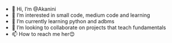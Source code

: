 - 👋 Hi, I’m @Akanini
- 👀 I’m interested in small code, medium code and learning 
- 🌱 I’m currently learning python and adbms
- 💞️ I’m looking to collaborate on projects that teach fundamentals
- 📫 How to reach me her😊

<!---
Akanini/Akanini is a ✨ special ✨ repository because its `README.md` (this file) appears on your GitHub profile.
You can click the Preview link to take a look at your changes.
--->
